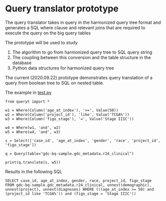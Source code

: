 # Query translator prototype

The query translator takes in query in the harmonized query tree format and 
generates a SQL where clause and relevant joins that are required to execute 
the query on the big query tables 

The prototype will be used to study

1. The algorithm to go from harmonized query tree to SQL query string
1. The coupling between this conversion and the table structure in the database
1. Python data structures for harmonized query tree

The current (2020.09.22) prototype demonstrates query translation of a query
from boolean tree to SQL on nested table. 

The example in [test.py](test.py)

```
from queryt import *

w1 = Where(Column('age_at_index'), '>=', Value(50))
w2 = Where(Column('project_id'), 'like', Value('TCGA%'))
w3 = Where(Column('figo_stage'), '=', Value('Stage IIIC'))

w4 = Where(w1, 'and', w2)
w5 = Where(w4, 'and', w3)

s = Select(['case_id', 'age_at_index', 'gender', 'race', 'project_id', 'figo_stage'])

q = Query(table="gdc-bq-sample.gdc_metadata.r24_clinical")

print(q.translate(s, w5))
```

Results in the following SQL

```
SELECT case_id, age_at_index, gender, race, project_id, figo_stage FROM gdc-bq-sample.gdc_metadata.r24_clinical, unnest(demographic), unnest(project), unnest(diagnoses) WHERE (((age_at_index >= 50) and (project_id like 'TCGA%')) and (figo_stage = 'Stage IIIC'))
```

